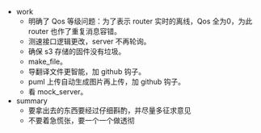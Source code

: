 - work
  - 明确了 Qos 等级问题：为了表示 router 实时的离线，Qos 全为0，为此 router 也作了重复消息容错。
  - 测速接口逻辑更改，server 不再轮询。
  - 确保 s3 存储的固件没有垃圾。
  - make_file。
  - 导翻译文件更智能，加 github 钩子。
  - puml 上传自动生成图片再上传，加 github 钩子。
  - 看 mock_server。
- summary
  - 要拿出去的东西要经过仔细斟酌，并尽量多征求意见
  - 不要着急慌张，要一个一个做透彻